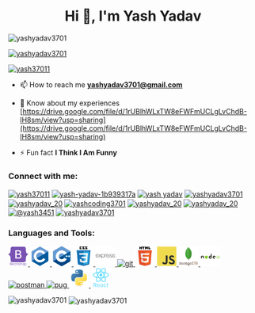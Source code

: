 <h1 align="center">Hi 👋, I'm Yash Yadav</h1>
<p align="left"> <img src="https://komarev.com/ghpvc/?username=yashyadav3701&label=Profile%20views&color=0e75b6&style=flat" alt="yashyadav3701" /> </p>

<p align="left"> <a href="https://github.com/ryo-ma/github-profile-trophy"><img src="https://github-profile-trophy.vercel.app/?username=yashyadav3701" alt="yashyadav3701" /></a> </p>

<p align="left"> <a href="https://twitter.com/yash37011" target="blank"><img src="https://img.shields.io/twitter/follow/yash37011?logo=twitter&style=for-the-badge" alt="yash37011" /></a> </p>

- 📫 How to reach me **yashyadav3701@gmail.com**

- 📄 Know about my experiences [https://drive.google.com/file/d/1rUBlhWLxTW8eFWFmUCLgLvChdB-lH8sm/view?usp=sharing](https://drive.google.com/file/d/1rUBlhWLxTW8eFWFmUCLgLvChdB-lH8sm/view?usp=sharing)

- ⚡ Fun fact **I Think I Am Funny**

<h3 align="left">Connect with me:</h3>
<p align="left">
<a href="https://twitter.com/yash37011" target="blank"><img align="center" src="https://raw.githubusercontent.com/rahuldkjain/github-profile-readme-generator/master/src/images/icons/Social/twitter.svg" alt="yash37011" height="30" width="40" /></a>
<a href="https://linkedin.com/in/yash-yadav-1b939317a" target="blank"><img align="center" src="https://raw.githubusercontent.com/rahuldkjain/github-profile-readme-generator/master/src/images/icons/Social/linked-in-alt.svg" alt="yash-yadav-1b939317a" height="30" width="40" /></a>
<a href="https://fb.com/yash yadav" target="blank"><img align="center" src="https://raw.githubusercontent.com/rahuldkjain/github-profile-readme-generator/master/src/images/icons/Social/facebook.svg" alt="yash yadav" height="30" width="40" /></a>
<a href="https://instagram.com/yashyadav3701" target="blank"><img align="center" src="https://raw.githubusercontent.com/rahuldkjain/github-profile-readme-generator/master/src/images/icons/Social/instagram.svg" alt="yashyadav3701" height="30" width="40" /></a>
<a href="https://www.codechef.com/users/yashyadav_20" target="blank"><img align="center" src="https://cdn.jsdelivr.net/npm/simple-icons@3.1.0/icons/codechef.svg" alt="yashyadav_20" height="30" width="40" /></a>
<a href="https://www.hackerrank.com/yashcoding3701" target="blank"><img align="center" src="https://raw.githubusercontent.com/rahuldkjain/github-profile-readme-generator/master/src/images/icons/Social/hackerrank.svg" alt="yashcoding3701" height="30" width="40" /></a>
<a href="https://codeforces.com/profile/yashyadav_20" target="blank"><img align="center" src="https://raw.githubusercontent.com/rahuldkjain/github-profile-readme-generator/master/src/images/icons/Social/codeforces.svg" alt="yashyadav_20" height="30" width="40" /></a>
<a href="https://www.leetcode.com/yashyadav_20" target="blank"><img align="center" src="https://raw.githubusercontent.com/rahuldkjain/github-profile-readme-generator/master/src/images/icons/Social/leet-code.svg" alt="yashyadav_20" height="30" width="40" /></a>
<a href="https://www.hackerearth.com/@yash3451" target="blank"><img align="center" src="https://raw.githubusercontent.com/rahuldkjain/github-profile-readme-generator/master/src/images/icons/Social/hackerearth.svg" alt="@yash3451" height="30" width="40" /></a>
<a href="https://auth.geeksforgeeks.org/user/yashyadav3701" target="blank"><img align="center" src="https://raw.githubusercontent.com/rahuldkjain/github-profile-readme-generator/master/src/images/icons/Social/geeks-for-geeks.svg" alt="yashyadav3701" height="30" width="40" /></a>
</p>

<h3 align="left">Languages and Tools:</h3>
<p align="left"> <a href="https://getbootstrap.com" target="_blank" rel="noreferrer"> <img src="https://raw.githubusercontent.com/devicons/devicon/master/icons/bootstrap/bootstrap-plain-wordmark.svg" alt="bootstrap" width="40" height="40"/> </a> <a href="https://www.cprogramming.com/" target="_blank" rel="noreferrer"> <img src="https://raw.githubusercontent.com/devicons/devicon/master/icons/c/c-original.svg" alt="c" width="40" height="40"/> </a> <a href="https://www.w3schools.com/cpp/" target="_blank" rel="noreferrer"> <img src="https://raw.githubusercontent.com/devicons/devicon/master/icons/cplusplus/cplusplus-original.svg" alt="cplusplus" width="40" height="40"/> </a> <a href="https://www.w3schools.com/css/" target="_blank" rel="noreferrer"> <img src="https://raw.githubusercontent.com/devicons/devicon/master/icons/css3/css3-original-wordmark.svg" alt="css3" width="40" height="40"/> </a> <a href="https://expressjs.com" target="_blank" rel="noreferrer"> <img src="https://raw.githubusercontent.com/devicons/devicon/master/icons/express/express-original-wordmark.svg" alt="express" width="40" height="40"/> </a> <a href="https://git-scm.com/" target="_blank" rel="noreferrer"> <img src="https://www.vectorlogo.zone/logos/git-scm/git-scm-icon.svg" alt="git" width="40" height="40"/> </a> <a href="https://www.w3.org/html/" target="_blank" rel="noreferrer"> <img src="https://raw.githubusercontent.com/devicons/devicon/master/icons/html5/html5-original-wordmark.svg" alt="html5" width="40" height="40"/> </a> <a href="https://developer.mozilla.org/en-US/docs/Web/JavaScript" target="_blank" rel="noreferrer"> <img src="https://raw.githubusercontent.com/devicons/devicon/master/icons/javascript/javascript-original.svg" alt="javascript" width="40" height="40"/> </a> <a href="https://www.mongodb.com/" target="_blank" rel="noreferrer"> <img src="https://raw.githubusercontent.com/devicons/devicon/master/icons/mongodb/mongodb-original-wordmark.svg" alt="mongodb" width="40" height="40"/> </a> <a href="https://nodejs.org" target="_blank" rel="noreferrer"> <img src="https://raw.githubusercontent.com/devicons/devicon/master/icons/nodejs/nodejs-original-wordmark.svg" alt="nodejs" width="40" height="40"/> </a> <a href="https://postman.com" target="_blank" rel="noreferrer"> <img src="https://www.vectorlogo.zone/logos/getpostman/getpostman-icon.svg" alt="postman" width="40" height="40"/> </a> <a href="https://pugjs.org" target="_blank" rel="noreferrer"> <img src="https://cdn.worldvectorlogo.com/logos/pug.svg" alt="pug" width="40" height="40"/> </a> <a href="https://www.python.org" target="_blank" rel="noreferrer"> <img src="https://raw.githubusercontent.com/devicons/devicon/master/icons/python/python-original.svg" alt="python" width="40" height="40"/> </a> <a href="https://reactjs.org/" target="_blank" rel="noreferrer"> <img src="https://raw.githubusercontent.com/devicons/devicon/master/icons/react/react-original-wordmark.svg" alt="react" width="40" height="40"/> </a> </p>

<p><img align="left" src="https://github-readme-stats.vercel.app/api/top-langs?username=yashyadav3701&show_icons=true&locale=en&layout=compact" alt="yashyadav3701" /></p>

<p>&nbsp;<img align="center" src="https://github-readme-stats.vercel.app/api?username=yashyadav3701&show_icons=true&locale=en" alt="yashyadav3701" /></p>
